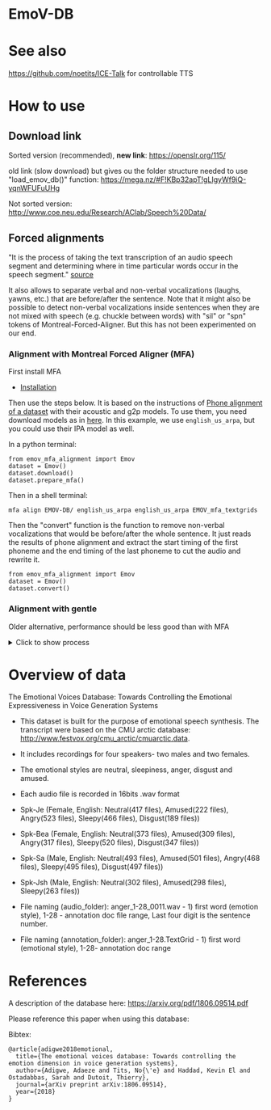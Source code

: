 # EmoV-DB

# See also
https://github.com/noetits/ICE-Talk for controllable TTS

# How to use
## Download link
Sorted version (recommended), **new link**:
https://openslr.org/115/

old link (slow download) but gives ou the folder structure needed to use "load_emov_db()" function: 
https://mega.nz/#F!KBp32apT!gLIgyWf9iQ-yqnWFUFuUHg

Not sorted version:
http://www.coe.neu.edu/Research/AClab/Speech%20Data/

## Forced alignments
"It is the process of taking the text transcription of an audio speech segment and determining where in time particular words occur in the speech segment." [source](http://www.voxforge.org/home/docs/faq/faq/what-is-forced-alignment)

It also allows to separate verbal and non-verbal vocalizations (laughs, yawns, etc.) that are before/after the sentence. 
Note that it might also be possible to detect non-verbal vocalizations inside sentences when they are not mixed with speech (e.g. chuckle between words) with "sil" or "spn" tokens of Montreal-Forced-Aligner. But this has not been experimented on our end.



### Alignment with Montreal Forced Aligner (MFA)
First install MFA
+ [Installation](https://montreal-forced-aligner.readthedocs.io/en/latest/installation.html)

Then use the steps below. It is based on the instructions of [Phone alignment of a dataset](https://montreal-forced-aligner.readthedocs.io/en/latest/first_steps/index.html#first-steps-align-pretrained) with their acoustic and g2p models.
To use them, you need download models as in [here](https://montreal-forced-aligner.readthedocs.io/en/latest/user_guide/models/index.html). In this example, we use `english_us_arpa`, but you could use their IPA model as well.

In a python terminal:
```
from emov_mfa_alignment import Emov
dataset = Emov()
dataset.download()
dataset.prepare_mfa()
```

Then in a shell terminal:
```
mfa align EMOV-DB/ english_us_arpa english_us_arpa EMOV_mfa_textgrids
```

Then the "convert" function is the function to remove non-verbal vocalizations that would be before/after the whole sentence. It just reads the results of phone alignment and extract the start timing of the first phoneme and the end timing of the last phoneme to cut the audio and rewrite it.

```
from emov_mfa_alignment import Emov
dataset = Emov()
dataset.convert()
```

### Alignment with gentle
Older alternative, performance should be less good than with MFA
<details>
  <summary>Click to show process</summary>

1. Go to https://github.com/lowerquality/gentle
2. Clone the repo
3. In Getting started, use the 3rd option: .\install.sh
4. Copy align_db.py in the repository
5. In align_db.py, change the "path" variable so that it corresponds to the path of EmoV-DB. 
6. Launch command "python align_db.py". You'll probably have to install some packages to make it work
7. It should create a folder called "alignments" in the repo, with the same structure as the database, containing a json file for each sentence of the database.

8. The function "get_start_end_from_json(path)" allows you to extract start and end of the computed force alignment
9. you can play a file with function "play(path)"
10. you can play the part of the file in which there is speech according to the forced alignment with "play_start_end(path, start, end)"

</details>

# Overview of data

The Emotional Voices Database: Towards Controlling the Emotional Expressiveness in Voice Generation Systems

- This dataset is built for the purpose of emotional speech synthesis. The transcript were based on the CMU arctic database: http://www.festvox.org/cmu_arctic/cmuarctic.data.

- It includes recordings for four speakers- two males and two females.

- The emotional styles are neutral, sleepiness, anger, disgust and amused. 

- Each audio file is recorded in 16bits .wav format 

- Spk-Je (Female, English: Neutral(417 files), Amused(222 files), Angry(523 files), Sleepy(466 files), Disgust(189 files))
- Spk-Bea (Female, English: Neutral(373 files), Amused(309 files), Angry(317 files), Sleepy(520 files), Disgust(347 files))
- Spk-Sa (Male, English: Neutral(493 files), Amused(501 files), Angry(468 files), Sleepy(495 files), Disgust(497 files))
- Spk-Jsh (Male, English: Neutral(302 files), Amused(298 files), Sleepy(263 files))

- File naming (audio_folder): anger_1-28_0011.wav - 1) first word (emotion style), 1-28 - annotation doc file range, Last four digit is the sentence number. 

- File naming (annotation_folder): anger_1-28.TextGrid - 1) first word (emotional style), 1-28- annotation doc range

# References
A description of the database here:
https://arxiv.org/pdf/1806.09514.pdf

Please reference this paper when using this database:

Bibtex:
```
@article{adigwe2018emotional,
  title={The emotional voices database: Towards controlling the emotion dimension in voice generation systems},
  author={Adigwe, Adaeze and Tits, No{\'e} and Haddad, Kevin El and Ostadabbas, Sarah and Dutoit, Thierry},
  journal={arXiv preprint arXiv:1806.09514},
  year={2018}
}
```



